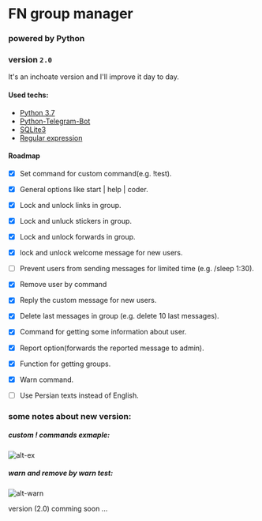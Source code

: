 # FN group manager
### powered by Python
### version `2.0` 

It's an inchoate version and I'll improve it day to day.

#### Used techs:
* [Python 3.7](https://www.python.org/downloads/release/python-370/)
* [Python-Telegram-Bot](https://python-telegram-bot.readthedocs.io/)
* [SQLite3](https://docs.python.org/3/library/sqlite3.html)
* [Regular expression](https://docs.python.org/3/library/re.html)


#### Roadmap
- [x] Set command for custom command(e.g. !test).
- [x] General options like start | help | coder.
- [x] Lock and unlock links in group.
- [x] Lock and unluck stickers in group.
- [x] Lock and unlock forwards in group.
- [x] lock and unlock welcome message for new users.
- [ ] Prevent users from sending messages for limited time (e.g. /sleep 1:30).
- [x] Remove user by command
- [x] Reply the custom message for new users. 
- [x] Delete last messages in group (e.g. delete 10 last messages).
- [x] Command for getting some information about user.
- [x] Report option(forwards the reported message to admin).
- [x] Function for getting groups.
- [x] Warn command.
- [ ] Use Persian texts instead of English.


### some notes about new version:
##### custom ! commands exmaple:
![alt-ex](https://i.ibb.co/C5HBJvt/photo-2020-03-05-14-59-33.jpg)
 
##### warn and remove by warn test:
![alt-warn](https://i.ibb.co/6NB0MNj/photo-2020-03-05-19-55-08.jpg)


version (2.0) comming soon ...
